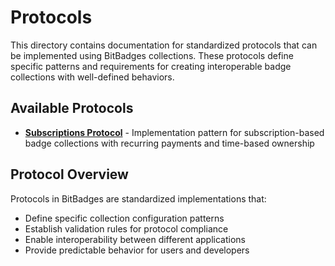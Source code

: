 # Protocols

This directory contains documentation for standardized protocols that can be implemented using BitBadges collections. These protocols define specific patterns and requirements for creating interoperable badge collections with well-defined behaviors.

## Available Protocols

-   **[Subscriptions Protocol](./subscriptions-protocol.md)** - Implementation pattern for subscription-based badge collections with recurring payments and time-based ownership

## Protocol Overview

Protocols in BitBadges are standardized implementations that:

-   Define specific collection configuration patterns
-   Establish validation rules for protocol compliance
-   Enable interoperability between different applications
-   Provide predictable behavior for users and developers
